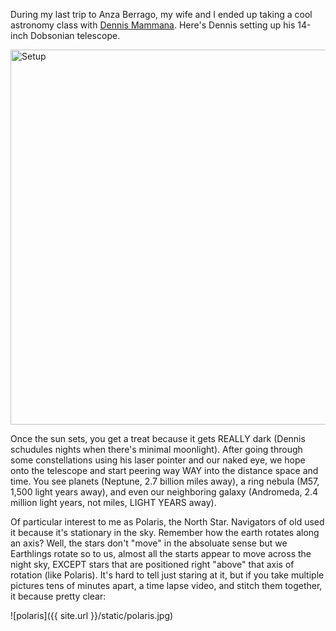 During my last trip to Anza Berrago, my wife and I ended up taking a cool astronomy class with [Dennis Mammana](http://www.dennismammana.com). Here's Dennis setting up his 14-inch Dobsonian telescope.

<img src="{{ site.url }}/static/dennis_setup.jpg" alt="Setup" style="width: 600px" class="rotateimg180"/>

Once the sun sets, you get a treat because it gets REALLY dark (Dennis schudules nights when there's minimal moonlight). After going through some constellations using his laser pointer and our naked eye, we hope onto the telescope and start peering way WAY into the distance space and time. You see planets (Neptune, 2.7 billion miles away), a ring nebula (M57, 1,500 light years away), and even our neighboring galaxy (Andromeda, 2.4 million light years, not miles, LIGHT YEARS away). 

Of particular interest to me as Polaris, the North Star. Navigators of old used it because it's stationary in the sky. Remember how the earth rotates along an axis? Well, the stars don't "move" in the absoluate sense but we Earthlings rotate so to us, almost all the starts appear to move across the night sky, EXCEPT stars that are positioned right "above" that axis of rotation (like Polaris). It's hard to tell just staring at it, but if you take multiple pictures tens of minutes apart, a time lapse video, and stitch them together, it because pretty clear:

![polaris]({{ site.url }}/static/polaris.jpg)
